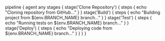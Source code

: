 pipeline {
    agent any
    stages {
        stage('Clone Repository') {
            steps {
                echo "Cloning repository from GitHub..."
            }
        }
        stage('Build') {
            steps {
                echo "Building project from ${env.BRANCH_NAME} branch..."
            }
        }
        stage('Test') {
            steps {
                echo "Running tests on ${env.BRANCH_NAME} branch..."
            }
        }
        stage('Deploy') {
            steps {
                echo "Deploying code from ${env.BRANCH_NAME} branch..."
            }
        }
    }
}

